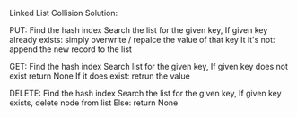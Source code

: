 Linked List Collision Solution:

PUT:
Find the hash index
Search the list for the given key,
If given key already exists: simply overwrite / repalce the value of that key
It it's not: append the new record to the list

GET:
Find the hash index
Search list for the given key,
If given key does not exist return None
If it does exist: retrun the value

DELETE:
Find the hash index
Search the list for the given key,
If given key exists, delete node from list
Else: return None

